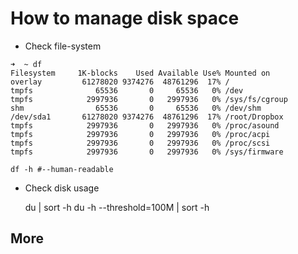 # How to manage disk space

* Check file-system

```
➜  ~ df
Filesystem     1K-blocks    Used Available Use% Mounted on
overlay         61278020 9374276  48761296  17% /
tmpfs              65536       0     65536   0% /dev
tmpfs            2997936       0   2997936   0% /sys/fs/cgroup
shm                65536       0     65536   0% /dev/shm
/dev/sda1       61278020 9374276  48761296  17% /root/Dropbox
tmpfs            2997936       0   2997936   0% /proc/asound
tmpfs            2997936       0   2997936   0% /proc/acpi
tmpfs            2997936       0   2997936   0% /proc/scsi
tmpfs            2997936       0   2997936   0% /sys/firmware
```
    df -h #--human-readable

* Check disk usage

    du | sort -h
    du -h --threshold=100M | sort -h

## More
